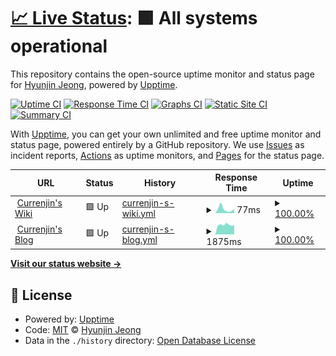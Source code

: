 # [📈 Live Status](https://demo.upptime.js.org): <!--live status--> **🟩 All systems operational**

This repository contains the open-source uptime monitor and status page for [Hyunjin Jeong](https://simpleisit.tistory.com/), powered by [Upptime](https://github.com/upptime/upptime).

[![Uptime CI](https://github.com/currenjin/upptime/workflows/Uptime%20CI/badge.svg)](https://github.com/currenjin/upptime/actions?query=workflow%3A%22Uptime+CI%22)
[![Response Time CI](https://github.com/currenjin/upptime/workflows/Response%20Time%20CI/badge.svg)](https://github.com/currenjin/upptime/actions?query=workflow%3A%22Response+Time+CI%22)
[![Graphs CI](https://github.com/currenjin/upptime/workflows/Graphs%20CI/badge.svg)](https://github.com/currenjin/upptime/actions?query=workflow%3A%22Graphs+CI%22)
[![Static Site CI](https://github.com/currenjin/upptime/workflows/Static%20Site%20CI/badge.svg)](https://github.com/currenjin/upptime/actions?query=workflow%3A%22Static+Site+CI%22)
[![Summary CI](https://github.com/currenjin/upptime/workflows/Summary%20CI/badge.svg)](https://github.com/currenjin/upptime/actions?query=workflow%3A%22Summary+CI%22)

With [Upptime](https://upptime.js.org), you can get your own unlimited and free uptime monitor and status page, powered entirely by a GitHub repository. We use [Issues](https://github.com/currenjin/upptime/issues) as incident reports, [Actions](https://github.com/currenjin/upptime/actions) as uptime monitors, and [Pages](https://demo.upptime.js.org) for the status page.

<!--start: status pages-->
<!-- This summary is generated by Upptime (https://github.com/upptime/upptime) -->
<!-- Do not edit this manually, your changes will be overwritten -->
<!-- prettier-ignore -->
| URL | Status | History | Response Time | Uptime |
| --- | ------ | ------- | ------------- | ------ |
| <img alt="" src="https://icons.duckduckgo.com/ip3/currenjin.github.io.ico" height="13"> [Currenjin's Wiki](https://currenjin.github.io) | 🟩 Up | [currenjin-s-wiki.yml](https://github.com/currenjin/upptime/commits/HEAD/history/currenjin-s-wiki.yml) | <details><summary><img alt="Response time graph" src="./graphs/currenjin-s-wiki/response-time-week.png" height="20"> 77ms</summary><br><a href="https://currenjin.github.io/upptime/history/currenjin-s-wiki"><img alt="Response time 86" src="https://img.shields.io/endpoint?url=https%3A%2F%2Fraw.githubusercontent.com%2Fcurrenjin%2Fupptime%2FHEAD%2Fapi%2Fcurrenjin-s-wiki%2Fresponse-time.json"></a><br><a href="https://currenjin.github.io/upptime/history/currenjin-s-wiki"><img alt="24-hour response time 79" src="https://img.shields.io/endpoint?url=https%3A%2F%2Fraw.githubusercontent.com%2Fcurrenjin%2Fupptime%2FHEAD%2Fapi%2Fcurrenjin-s-wiki%2Fresponse-time-day.json"></a><br><a href="https://currenjin.github.io/upptime/history/currenjin-s-wiki"><img alt="7-day response time 77" src="https://img.shields.io/endpoint?url=https%3A%2F%2Fraw.githubusercontent.com%2Fcurrenjin%2Fupptime%2FHEAD%2Fapi%2Fcurrenjin-s-wiki%2Fresponse-time-week.json"></a><br><a href="https://currenjin.github.io/upptime/history/currenjin-s-wiki"><img alt="30-day response time 82" src="https://img.shields.io/endpoint?url=https%3A%2F%2Fraw.githubusercontent.com%2Fcurrenjin%2Fupptime%2FHEAD%2Fapi%2Fcurrenjin-s-wiki%2Fresponse-time-month.json"></a><br><a href="https://currenjin.github.io/upptime/history/currenjin-s-wiki"><img alt="1-year response time 79" src="https://img.shields.io/endpoint?url=https%3A%2F%2Fraw.githubusercontent.com%2Fcurrenjin%2Fupptime%2FHEAD%2Fapi%2Fcurrenjin-s-wiki%2Fresponse-time-year.json"></a></details> | <details><summary><a href="https://currenjin.github.io/upptime/history/currenjin-s-wiki">100.00%</a></summary><a href="https://currenjin.github.io/upptime/history/currenjin-s-wiki"><img alt="All-time uptime 100.00%" src="https://img.shields.io/endpoint?url=https%3A%2F%2Fraw.githubusercontent.com%2Fcurrenjin%2Fupptime%2FHEAD%2Fapi%2Fcurrenjin-s-wiki%2Fuptime.json"></a><br><a href="https://currenjin.github.io/upptime/history/currenjin-s-wiki"><img alt="24-hour uptime 100.00%" src="https://img.shields.io/endpoint?url=https%3A%2F%2Fraw.githubusercontent.com%2Fcurrenjin%2Fupptime%2FHEAD%2Fapi%2Fcurrenjin-s-wiki%2Fuptime-day.json"></a><br><a href="https://currenjin.github.io/upptime/history/currenjin-s-wiki"><img alt="7-day uptime 100.00%" src="https://img.shields.io/endpoint?url=https%3A%2F%2Fraw.githubusercontent.com%2Fcurrenjin%2Fupptime%2FHEAD%2Fapi%2Fcurrenjin-s-wiki%2Fuptime-week.json"></a><br><a href="https://currenjin.github.io/upptime/history/currenjin-s-wiki"><img alt="30-day uptime 100.00%" src="https://img.shields.io/endpoint?url=https%3A%2F%2Fraw.githubusercontent.com%2Fcurrenjin%2Fupptime%2FHEAD%2Fapi%2Fcurrenjin-s-wiki%2Fuptime-month.json"></a><br><a href="https://currenjin.github.io/upptime/history/currenjin-s-wiki"><img alt="1-year uptime 100.00%" src="https://img.shields.io/endpoint?url=https%3A%2F%2Fraw.githubusercontent.com%2Fcurrenjin%2Fupptime%2FHEAD%2Fapi%2Fcurrenjin-s-wiki%2Fuptime-year.json"></a></details>
| <img alt="" src="https://icons.duckduckgo.com/ip3/simpleisit.tistory.com.ico" height="13"> [Currenjin's Blog](https://simpleisit.tistory.com) | 🟩 Up | [currenjin-s-blog.yml](https://github.com/currenjin/upptime/commits/HEAD/history/currenjin-s-blog.yml) | <details><summary><img alt="Response time graph" src="./graphs/currenjin-s-blog/response-time-week.png" height="20"> 1875ms</summary><br><a href="https://currenjin.github.io/upptime/history/currenjin-s-blog"><img alt="Response time 1744" src="https://img.shields.io/endpoint?url=https%3A%2F%2Fraw.githubusercontent.com%2Fcurrenjin%2Fupptime%2FHEAD%2Fapi%2Fcurrenjin-s-blog%2Fresponse-time.json"></a><br><a href="https://currenjin.github.io/upptime/history/currenjin-s-blog"><img alt="24-hour response time 1786" src="https://img.shields.io/endpoint?url=https%3A%2F%2Fraw.githubusercontent.com%2Fcurrenjin%2Fupptime%2FHEAD%2Fapi%2Fcurrenjin-s-blog%2Fresponse-time-day.json"></a><br><a href="https://currenjin.github.io/upptime/history/currenjin-s-blog"><img alt="7-day response time 1875" src="https://img.shields.io/endpoint?url=https%3A%2F%2Fraw.githubusercontent.com%2Fcurrenjin%2Fupptime%2FHEAD%2Fapi%2Fcurrenjin-s-blog%2Fresponse-time-week.json"></a><br><a href="https://currenjin.github.io/upptime/history/currenjin-s-blog"><img alt="30-day response time 1669" src="https://img.shields.io/endpoint?url=https%3A%2F%2Fraw.githubusercontent.com%2Fcurrenjin%2Fupptime%2FHEAD%2Fapi%2Fcurrenjin-s-blog%2Fresponse-time-month.json"></a><br><a href="https://currenjin.github.io/upptime/history/currenjin-s-blog"><img alt="1-year response time 1732" src="https://img.shields.io/endpoint?url=https%3A%2F%2Fraw.githubusercontent.com%2Fcurrenjin%2Fupptime%2FHEAD%2Fapi%2Fcurrenjin-s-blog%2Fresponse-time-year.json"></a></details> | <details><summary><a href="https://currenjin.github.io/upptime/history/currenjin-s-blog">100.00%</a></summary><a href="https://currenjin.github.io/upptime/history/currenjin-s-blog"><img alt="All-time uptime 99.17%" src="https://img.shields.io/endpoint?url=https%3A%2F%2Fraw.githubusercontent.com%2Fcurrenjin%2Fupptime%2FHEAD%2Fapi%2Fcurrenjin-s-blog%2Fuptime.json"></a><br><a href="https://currenjin.github.io/upptime/history/currenjin-s-blog"><img alt="24-hour uptime 100.00%" src="https://img.shields.io/endpoint?url=https%3A%2F%2Fraw.githubusercontent.com%2Fcurrenjin%2Fupptime%2FHEAD%2Fapi%2Fcurrenjin-s-blog%2Fuptime-day.json"></a><br><a href="https://currenjin.github.io/upptime/history/currenjin-s-blog"><img alt="7-day uptime 100.00%" src="https://img.shields.io/endpoint?url=https%3A%2F%2Fraw.githubusercontent.com%2Fcurrenjin%2Fupptime%2FHEAD%2Fapi%2Fcurrenjin-s-blog%2Fuptime-week.json"></a><br><a href="https://currenjin.github.io/upptime/history/currenjin-s-blog"><img alt="30-day uptime 100.00%" src="https://img.shields.io/endpoint?url=https%3A%2F%2Fraw.githubusercontent.com%2Fcurrenjin%2Fupptime%2FHEAD%2Fapi%2Fcurrenjin-s-blog%2Fuptime-month.json"></a><br><a href="https://currenjin.github.io/upptime/history/currenjin-s-blog"><img alt="1-year uptime 98.39%" src="https://img.shields.io/endpoint?url=https%3A%2F%2Fraw.githubusercontent.com%2Fcurrenjin%2Fupptime%2FHEAD%2Fapi%2Fcurrenjin-s-blog%2Fuptime-year.json"></a></details>

<!--end: status pages-->

[**Visit our status website →**](https://demo.upptime.js.org)

## 📄 License

- Powered by: [Upptime](https://github.com/upptime/upptime)
- Code: [MIT](./LICENSE) © [Hyunjin Jeong](https://simpleisit.tistory.com/)
- Data in the `./history` directory: [Open Database License](https://opendatacommons.org/licenses/odbl/1-0/)
